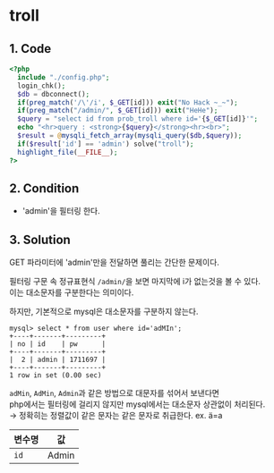 # troll

## 1. Code
```php
<?php  
  include "./config.php"; 
  login_chk(); 
  $db = dbconnect(); 
  if(preg_match('/\'/i', $_GET[id])) exit("No Hack ~_~");
  if(preg_match("/admin/", $_GET[id])) exit("HeHe");
  $query = "select id from prob_troll where id='{$_GET[id]}'";
  echo "<hr>query : <strong>{$query}</strong><hr><br>";
  $result = @mysqli_fetch_array(mysqli_query($db,$query));
  if($result['id'] == 'admin') solve("troll");
  highlight_file(__FILE__);
?>
```

## 2. Condition
- 'admin'을 필터링 한다.

## 3. Solution
GET 파라미터에 'admin'만을 전달하면 풀리는 간단한 문제이다.

필터링 구문 속 정규표현식 `/admin/`을 보면 마지막에 i가 없는것을 볼 수 있다.<br>
이는 대소문자를 구분한다는 의미이다.

하지만, 기본적으로 mysql은 대소문자를 구분하지 않는다.
```
mysql> select * from user where id='adMIn';
+----+-------+---------+
| no | id    | pw      |
+----+-------+---------+
|  2 | admin | 1711697 |
+----+-------+---------+
1 row in set (0.00 sec)
```

`adMin`, `AdMin`, `Admin`과 같은 방법으로 대문자를 섞어서 보낸다면<br>
php에서는 필터링에 걸리지 않지만 mysql에서는 대소문자 상관없이 처리된다.<br>
&rarr; 정확히는 정렬값이 같은 문자는 같은 문자로 취급한다.   ex. ä=a

변수명 | 값
---|:---:
`id` | Admin
